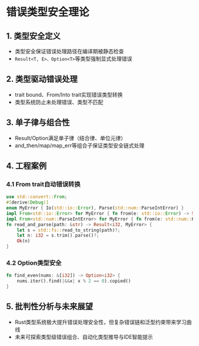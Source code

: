 # 错误类型安全理论

## 1. 类型安全定义

- 类型安全保证错误处理路径在编译期被静态检查
- `Result<T, E>、Option<T>`等类型强制显式处理错误

## 2. 类型驱动错误处理

- trait bound、From/Into trait实现错误类型转换
- 类型系统防止未处理错误、类型不匹配

## 3. 单子律与组合性

- Result/Option满足单子律（结合律、单位元律）
- and_then/map/map_err等组合子保证类型安全链式处理

## 4. 工程案例

### 4.1 From trait自动错误转换

```rust
use std::convert::From;
#[derive(Debug)]
enum MyError { Io(std::io::Error), Parse(std::num::ParseIntError) }
impl From<std::io::Error> for MyError { fn from(e: std::io::Error) -> Self { MyError::Io(e) } }
impl From<std::num::ParseIntError> for MyError { fn from(e: std::num::ParseIntError) -> Self { MyError::Parse(e) } }
fn read_and_parse(path: &str) -> Result<i32, MyError> {
    let s = std::fs::read_to_string(path)?;
    let n: i32 = s.trim().parse()?;
    Ok(n)
}
```

### 4.2 Option类型安全

```rust
fn find_even(nums: &[i32]) -> Option<i32> {
    nums.iter().find(|&&x| x % 2 == 0).copied()
}
```

## 5. 批判性分析与未来展望

- Rust类型系统极大提升错误处理安全性，但复杂错误链和泛型约束带来学习曲线
- 未来可探索类型级错误组合、自动化类型推导与IDE智能提示
